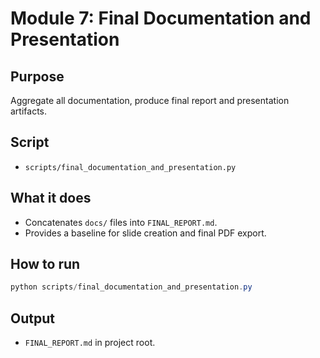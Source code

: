 # Module 7: Final Documentation and Presentation

## Purpose
Aggregate all documentation, produce final report and presentation artifacts.

## Script
- `scripts/final_documentation_and_presentation.py`

## What it does
- Concatenates `docs/` files into `FINAL_REPORT.md`.
- Provides a baseline for slide creation and final PDF export.

## How to run
```powershell
python scripts/final_documentation_and_presentation.py
```

## Output
- `FINAL_REPORT.md` in project root.